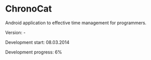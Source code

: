 ChronoCat
=========

Android application to effective time management for programmers.

Version: -

Development start: 08.03.2014

Development progress: 6%
